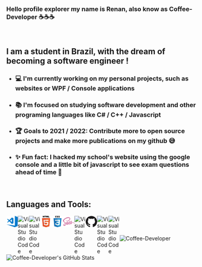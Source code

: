 ### Hello profile explorer my name is Renan, also know as Coffee-Developer ☕☕☕

<br/>

## I am a student in Brazil, with the dream of becoming a software engineer !
- ### 💻 I'm currently working on my personal projects, such as websites or WPF / Console applications
- ### 📚 I'm focused on studying software development and other programing languages like C# / C++ / Javascript
- ### 🏆 Goals to 2021 / 2022: Contribute more to open source projects and make more publications on my github 😅
- ### ✨ Fun fact: I hacked my school's website using the google console and a little bit of javascript to see exam questions ahead of time 🤪

<br/>

## Languages and Tools:

<img align="left" alt="Visual Studio Code" width="30px" src="https://raw.githubusercontent.com/github/explore/80688e429a7d4ef2fca1e82350fe8e3517d3494d/topics/visual-studio-code/visual-studio-code.png" />

<img align="left" alt="Visual Studio Code" width="30px" src="https://img.icons8.com/color/452/visual-studio.png" />

<img align="left" alt="Visual Studio Code" width="30px" src="https://raw.githubusercontent.com/jmnote/z-icons/master/svg/javascript.svg" />

<img align="left" alt="HTML5" width="30px" src="https://raw.githubusercontent.com/github/explore/80688e429a7d4ef2fca1e82350fe8e3517d3494d/topics/html/html.png" />

<img align="left" alt="CSS3" width="30px" src="https://raw.githubusercontent.com/github/explore/80688e429a7d4ef2fca1e82350fe8e3517d3494d/topics/css/css.png" />

<img align="left" alt="Sass" width="30px" src="https://raw.githubusercontent.com/github/explore/80688e429a7d4ef2fca1e82350fe8e3517d3494d/topics/sass/sass.png" />

<img align="left" alt="Visual Studio Code" width="30px" src="https://raw.githubusercontent.com/jmnote/z-icons/master/svg/git.svg" />

<img align="left" alt="GitHub" width="30px" src="https://raw.githubusercontent.com/github/explore/78df643247d429f6cc873026c0622819ad797942/topics/github/github.png" />

<img align="left" alt="Visual Studio Code" width="30px" src="https://raw.githubusercontent.com/jmnote/z-icons/master/svg/cpp.svg" />

<img align="left" alt="Visual Studio Code" width="30px" src="https://raw.githubusercontent.com/jmnote/z-icons/master/svg/csharp.svg" />

<br />
<br />
<br />

<img src="https://github-readme-stats.vercel.app/api/top-langs/?username=Coffee-Developer" alt="Coffee-Developer" />
<img alt="Coffee-Developer's GitHub Stats" src="https://github-readme-stats.codestackr.vercel.app/api?username=Coffee-Developer&show_icons=true&hide_border=true" />
